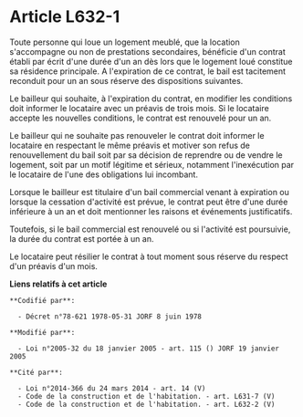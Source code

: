 # Article L632-1

Toute personne qui loue un logement meublé, que la location s'accompagne ou non de prestations secondaires, bénéficie d'un
contrat établi par écrit d'une durée d'un an dès lors que le logement loué constitue sa résidence principale. A l'expiration
de ce contrat, le bail est tacitement reconduit pour un an sous réserve des dispositions suivantes.

Le bailleur qui souhaite, à l'expiration du contrat, en modifier les conditions doit informer le locataire avec un préavis de
trois mois. Si le locataire accepte les nouvelles conditions, le contrat est renouvelé pour un an.

Le bailleur qui ne souhaite pas renouveler le contrat doit informer le locataire en respectant le même préavis et motiver son
refus de renouvellement du bail soit par sa décision de reprendre ou de vendre le logement, soit par un motif légitime et
sérieux, notamment l'inexécution par le locataire de l'une des obligations lui incombant.

Lorsque le bailleur est titulaire d'un bail commercial venant à expiration ou lorsque la cessation d'activité est prévue, le
contrat peut être d'une durée inférieure à un an et doit mentionner les raisons et événements justificatifs.

Toutefois, si le bail commercial est renouvelé ou si l'activité est poursuivie, la durée du contrat est portée à un an.

Le locataire peut résilier le contrat à tout moment sous réserve du respect d'un préavis d'un mois.

**Liens relatifs à cet article**

	**Codifié par**:

	  - Décret n°78-621 1978-05-31 JORF 8 juin 1978

	**Modifié par**:

	  - Loi n°2005-32 du 18 janvier 2005 - art. 115 () JORF 19 janvier 2005

	**Cité par**:

	  - Loi n°2014-366 du 24 mars 2014 - art. 14 (V)
	  - Code de la construction et de l'habitation. - art. L631-7 (V)
	  - Code de la construction et de l'habitation. - art. L632-2 (V)
